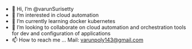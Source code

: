 - 👋 Hi, I’m @varunSurisetty
- 👀 I’m interested in cloud automation
- 🌱 I’m currently learning docker kubernetes
- 💞️ I’m looking to collaborate on cloud automation and orchestration tools for dev and configuration of applications
- 📫 How to reach me ...
Mail: varunpoly143@gmail.com
<!---
varunSurisetty/varunSurisetty is a ✨ special ✨ repository because its `README.md` (this file) appears on your GitHub profile.
You can click the Preview link to take a look at your changes.
--->
